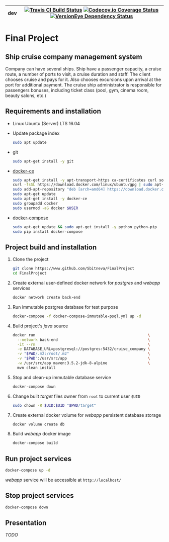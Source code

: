 | **dev** | [![Travis CI Build Status](https://img.shields.io/travis/Sbitneva/FinalProject/dev.svg?style=flat-square)](https://travis-ci.org/Sbitneva/FinalProject) [![Codecov.io Coverage Status](https://img.shields.io/codecov/c/github/Sbitneva/FinalProject/dev.svg?style=flat-square)](https://codecov.io/gh/Sbitneva/FinalProject) [![VersionEye Dependency Status](https://www.versioneye.com/user/projects/5a57df910fb24f3b4514c58e/badge.svg?style=flat-square)](https://www.versioneye.com/user/projects/5a57df910fb24f3b4514c58e) |
|---|---|

# Final Project

## Ship cruise company management system

Company can have several ships.
Ship have a passenger capacity, a cruise route, a number of ports to visit, a cruise duration and staff. The client chooses cruise and pays for it. Also chooses excursions upon arrival at the port for additional payment. The cruise ship administrator is responsible for passengers bonuses, including ticket class (pool, gym, cinema room, beauty salons, etc.)

## Requirements and installation

- Linux Ubuntu (Server) LTS 16.04

- Update package index
    ```bash
    sudo apt update
    ```

- git
    ```bash
    sudo apt-get install -y git
    ```

- [docker-ce](https://docs.docker.com/engine/installation/linux/docker-ce/ubuntu/#install-docker-ce)
    ```bash
    sudo apt-get install -y apt-transport-https ca-certificates curl software-properties-common
    curl -fsSL https://download.docker.com/linux/ubuntu/gpg | sudo apt-key add -
    sudo add-apt-repository "deb [arch=amd64] https://download.docker.com/linux/ubuntu $(lsb_release -cs) stable"
    sudo apt-get update
    sudo apt-get install -y docker-ce
    sudo groupadd docker
    sudo usermod -aG docker $USER
    ```

- [docker-compose](https://docs.docker.com/compose/install/#install-compose)
    ```bash
    sudo apt-get update && sudo apt-get install -y python python-pip
    sudo pip install docker-compose
    ```

## Project build and installation

1. Clone the project
    ```bash
    git clone https://www.github.com/Sbitneva/FinalProject
    cd FinalProject
    ```

2. Create external user-defined docker network for _postgres_ and _webapp_ services
    ```bash
    docker network create back-end
    ```

3. Run immutable postgres database for test purpose
    ```bash
    docker-compose -f docker-compose-immutable-psql.yml up -d
    ```

4. Build project's _java_ source
    ```bash
    docker run                                                  \
      --network back-end                                        \
      -it --rm                                                  \
      -e DATABASE_URL=postgresql://postgres:5432/cruise_company \
      -v "$PWD/.m2:/root/.m2"                                   \
      -v "$PWD":/usr/src/app                                    \
      -w /usr/src/app maven:3.5.2-jdk-8-alpine                  \
      mvn clean install
    ```

5. Stop and clean-up immutable database service
    ```bash
    docker-compose down
    ```

6. Change built _target_ files owner from `root` to current user `$UID`
    ```bash
    sudo chown -R $UID:$UID "$PWD/target"
    ```

7. Create external docker volume for _webapp_ persistent database storage
    ```bash
    docker volume create db
    ```

8. Build _webapp_ docker image
    ```bash
    docker-compose build
    ```


## Run project services

```bash
docker-compose up -d
```

_webapp_ service will be accessible at `http://localhost/`

## Stop project services

```bash
docker-compose down
```

## Presentation
_TODO_
